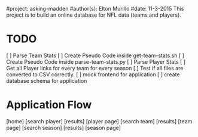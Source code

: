 #project: asking-madden
#author(s): Elton Murillo
#date: 11-3-2015
This project is to build an online database for NFL data (teams and players).

TODO
===
[ ] Parse Team Stats
  [ ] Create Pseudo Code inside get-team-stats.sh
  [ ] Create Pseudo Code inside parse-team-stats.py
[ ] Parse Player Stats
  [ ] Get all Player links for every team for every season
[ ] Test if all files are converted to CSV correctly.
[ ] mock frontend for application
[ ] create database schema for application

Application Flow
===

[home]
    [search player]
        [results]
            [player page]
    [search team]
    	[results]
    		[team page]
    [search season]
    	[results]
    		[season page]

